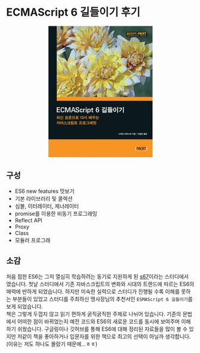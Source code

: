 # ECMAScript 6 길들이기 후기

<p align="center">
<img src="/images/Book/ecmascript6.jpg"/>
</p>

## 구성
- ES6 new features 맛보기
- 기본 라이브러리 및 콜렉션
- 심볼, 이터레이터, 제너레이터
- promise를 이용한 비동기 프로그래밍
- Reflect API
- Proxy
- Class
- 모듈러 프로그래

## 소감
처음 접한 ES6는 그저 열심히 학습하려는 동기로 지원하게 된 [s67](https://www.facebook.com/groups/study67/?fref=ts)이라는 스터디에서 였습니다. 
첫날 스터디에서 기존 자바스크립트의 변화와 시대의 트렌드에 따르는 ES6의 매력에 반하게 되었습니다. 
하지만 미숙한 실력으로 스터디가 진행될 수록 이해를 못하는 부분들이 있었고 스터디를 주최하신 맹사장님의 추천서인 `ESMAScript 6 길들이기`를 보게 되었습니다.
<br>책은 그렇게 두껍지 않고 읽기 편하게 굵직굵직한 주제로 나뉘어 있습니다. 기존의 문법에서 어떠한 점이 바뀌었는지 예전 코드와 ES6의 새로운 코드를 동시에 보여주며 이해하기 쉬웠습니다. 
구글링이나 깃허브를 통해 ES6에 대해 정리된 자료들을 많이 볼 수 있지만 저같이 책을 좋아하거나 입문자를 위한 책으로 최고의 선택이 아닐까 생각합니다.(이유는 저도 하나도 몰랐기 때문에...ㅎㅎ)